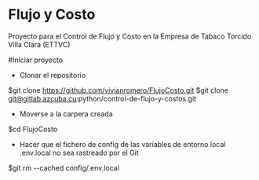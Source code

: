# Flujo y Costo
Proyecto para el Control de Flujo y Costo en la Empresa de Tabaco Torcido Villa Clara (ETTVC)

#Iniciar proyecto

- Clonar el repositorio

$git clone https://github.com/vivianromero/FlujoCosto.git
$git clone git@gitlab.azcuba.cu:python/control-de-flujo-y-costos.git

- Moverse a la carpera creada

$cd FlujoCosto

- Hacer que el fichero de config de las variables de entorno local .env.local no sea rastreado por el Git

$git rm --cached config/.env.local
